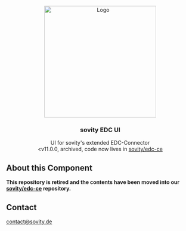 <!-- PROJECT LOGO -->
<br />
<div align="center">
  <a href="https://github.com/sovity/edc-ui">
    <img src="src/assets/images/sovity_logo.svg" alt="Logo" width="300">
  </a>

<h3 align="center">sovity EDC UI</h3>

  <p align="center">
    UI for sovity's extended EDC-Connector 
    <br />
    &lt;v11.0.0, archived, code now lives in <a href="https://github.com/sovity/edc-ce">sovity/edc-ce</a>
  </p>
</div>

## About this Component

**This repository is retired and the contents have been moved into our [sovity/edc-ce](https://github.com/sovity/edc-ce) repository.**

## Contact

contact@sovity.de